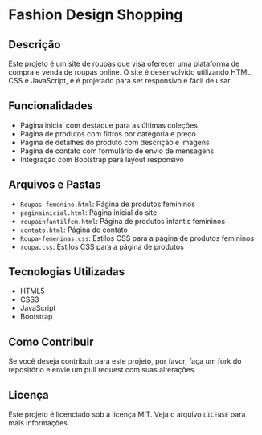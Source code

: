 # Fashion Design Shopping

## Descrição

Este projeto é um site de roupas que visa oferecer uma plataforma de compra e venda de roupas online. O site é desenvolvido utilizando HTML, CSS e JavaScript, e é projetado para ser responsivo e fácil de usar.

## Funcionalidades

* Página inicial com destaque para as últimas coleções
* Página de produtos com filtros por categoria e preço
* Página de detalhes do produto com descrição e imagens
* Página de contato com formulário de envio de mensagens
* Integração com Bootstrap para layout responsivo

## Arquivos e Pastas

* `Roupas-femenino.html`: Página de produtos femininos
* `paginainicial.html`: Página inicial do site
* `roupainfantilfem.html`: Página de produtos infantis femininos
* `contato.html`: Página de contato
* `Roupa-femeninas.css`: Estilos CSS para a página de produtos femininos
* `roupa.css`: Estilos CSS para a página de produtos

## Tecnologias Utilizadas

* HTML5
* CSS3
* JavaScript
* Bootstrap

## Como Contribuir

Se você deseja contribuir para este projeto, por favor, faça um fork do repositório e envie um pull request com suas alterações.

## Licença

Este projeto é licenciado sob a licença MIT. Veja o arquivo `LICENSE` para mais informações.